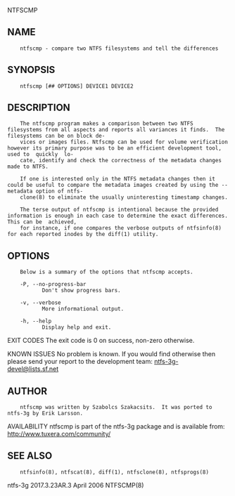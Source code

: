   NTFSCMP
 
## NAME
        ntfscmp - compare two NTFS filesystems and tell the differences
 
## SYNOPSIS
        ntfscmp [## OPTIONS] DEVICE1 DEVICE2
 
## DESCRIPTION
        The ntfscmp program makes a comparison between two NTFS filesystems from all aspects and reports all variances it finds.  The filesystems can be on block de‐
        vices or images files. Ntfscmp can be used for volume verification however its primary purpose was to be an efficient development tool, used to  quickly  lo‐
        cate, identify and check the correctness of the metadata changes made to NTFS.
 
        If one is interested only in the NTFS metadata changes then it could be useful to compare the metadata images created by using the --metadata option of ntfs‐
        clone(8) to eliminate the usually uninteresting timestamp changes.
 
        The terse output of ntfscmp is intentional because the provided information is enough in each case to determine the exact differences. This can be  achieved,
        for instance, if one compares the verbose outputs of ntfsinfo(8) for each reported inodes by the diff(1) utility.
 
## OPTIONS
        Below is a summary of the options that ntfscmp accepts.
 
        -P, --no-progress-bar
               Don't show progress bars.
 
        -v, --verbose
               More informational output.
 
        -h, --help
               Display help and exit.
 
 EXIT CODES
        The exit code is 0 on success, non-zero otherwise.
 
 KNOWN ISSUES
        No problem is known. If you would find otherwise then please send your report to the development team: ntfs-3g-devel@lists.sf.net
 
## AUTHOR
        ntfscmp was written by Szabolcs Szakacsits.  It was ported to ntfs-3g by Erik Larsson.
 
 AVAILABILITY
        ntfscmp is part of the ntfs-3g package and is available from:
        http://www.tuxera.com/community/
 
## SEE ALSO
        ntfsinfo(8), ntfscat(8), diff(1), ntfsclone(8), ntfsprogs(8)
 
 ntfs-3g 2017.3.23AR.3                                                        April 2006                                                                   NTFSCMP(8)

